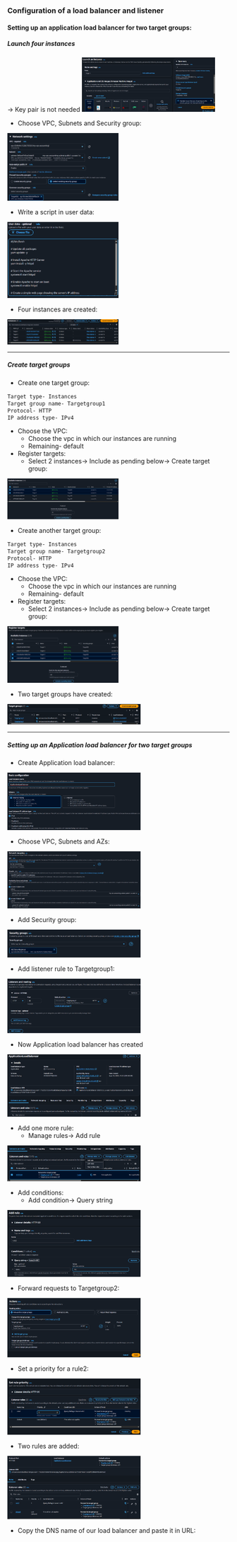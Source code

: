 ### Configuration of a load balancer and listener
#### Setting up an application load balancer for two target groups:
##### Launch four instances
→ Key pair is not needed
<img src=".github/images/img_31.png" alt="elastic load balancer" width="60%"/>

* Choose VPC, Subnets and Security group:
<img src=".github/images/img_32.png" alt="elastic load balancer" width="50%"/>

* Write a script in user data:
<img src=".github/images/img_33.png" alt="elastic load balancer" width="50%"/>

* Four instances are created:
<img src=".github/images/img_34.png" alt="elastic load balancer" width="50%"/>

---

##### Create target groups
* Create one target group:
```
Target type- Instances
Target group name- Targetgroup1
Protocol- HTTP
IP address type- IPv4
```
* Choose the VPC:
    * Choose the vpc in which our instances are running 
    * Remaining- default
* Register targets:
  * Select 2 instances→ Include as pending below→ Create target group:
<img src=".github/images/img_35.png" alt="elastic load balancer" width="50%"/>

* Create another target group:
```
Target type- Instances
Target group name- Targetgroup2
Protocol- HTTP
IP address type- IPv4
```
* Choose the VPC:
    * Choose the vpc in which our instances are running 
    * Remaining- default
* Register targets:
  * Select 2 instances→ Include as pending below→ Create target group:
<img src=".github/images/img_36.png" alt="elastic load balancer" width="50%"/>

* Two target groups have created:
<img src=".github/images/img_37.png" alt="elastic load balancer" width="60%"/>

---
##### Setting up an Application load balancer for two target groups
* Create Application load balancer:
<img src=".github/images/img_38.png" alt="elastic load balancer" width="60%"/>

* Choose VPC, Subnets and AZs:
<img src=".github/images/img_39.png" alt="elastic load balancer" width="60%"/>

* Add Security group:
<img src=".github/images/img_40.png" alt="elastic load balancer" width="60%"/>

* Add listener rule to Targetgroup1:
<img src=".github/images/img_41.png" alt="elastic load balancer" width="60%"/>

* Now Application load balancer has created
<img src=".github/images/img_42.png" alt="elastic load balancer" width="60%"/>

* Add one more rule:
  * Manage rules→ Add rule
<img src=".github/images/img_43.png" alt="elastic load balancer" width="60%"/>
  
* Add conditions:
  * Add condition→ Query string
<img src=".github/images/img_44.png" alt="elastic load balancer" width="60%"/>

* Forward requests to Targetgroup2:
<img src=".github/images/img_45.png" alt="elastic load balancer" width="60%"/>

* Set a priority for a rule2:
<img src=".github/images/img_46.png" alt="elastic load balancer" width="60%"/>

* Two rules are added:
<img src=".github/images/img_47.png" alt="elastic load balancer" width="60%"/>

* Copy the DNS name of our load balancer and paste it in URL:

